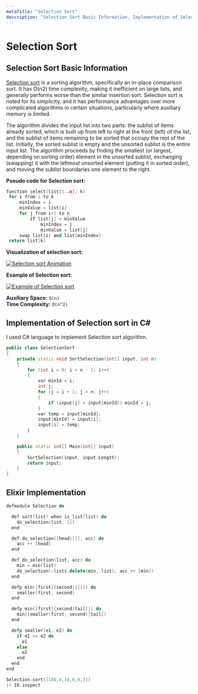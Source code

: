 ```yaml
---
metaTitle: "Selection Sort"
description: "Selection Sort Basic Information, Implementation of Selection sort in C#, Elixir Implementation"
---
```


# Selection Sort




## Selection Sort Basic Information


[Selection sort](https://en.wikipedia.org/wiki/Selection_sort) is a sorting algorithm, specifically an in-place comparison sort. It has O(n2) time complexity, making it inefficient on large lists, and generally performs worse than the similar insertion sort. Selection sort is noted for its simplicity, and it has performance advantages over more complicated algorithms in certain situations, particularly where auxiliary memory is limited.

The algorithm divides the input list into two parts: the sublist of items already sorted, which is built up from left to right at the front (left) of the list, and the sublist of items remaining to be sorted that occupy the rest of the list. Initially, the sorted sublist is empty and the unsorted sublist is the entire input list. The algorithm proceeds by finding the smallest (or largest, depending on sorting order) element in the unsorted sublist, exchanging (swapping) it with the leftmost unsorted element (putting it in sorted order), and moving the sublist boundaries one element to the right.

**Pseudo code for Selection sort:**

```cpp
function select(list[1..n], k)
 for i from 1 to k
     minIndex = i
     minValue = list[i]
     for j from i+1 to n
         if list[j] < minValue
             minIndex = j
             minValue = list[j]
     swap list[i] and list[minIndex]
 return list[k]

```

**Visualization of selection sort:**

[<img src="https://i.stack.imgur.com/LZepY.gif" alt="Selection sort Animation" />](https://i.stack.imgur.com/LZepY.gif)

**Example of Selection sort:**

[<img src="https://i.stack.imgur.com/CaSlf.jpg" alt="Example of Selection sort" />](https://i.stack.imgur.com/CaSlf.jpg)

**Auxiliary Space:** `O(n)`<br>
**Time Complexity:** `O(n^2)`



## Implementation of Selection sort in C#


I used C# language to implement Selection sort algorithm.

```cpp
public class SelectionSort
{
    private static void SortSelection(int[] input, int n)
    {
        for (int i = 0; i < n - 1; i++)
        {
            var minId = i;
            int j;
            for (j = i + 1; j < n; j++)
            {
                if (input[j] < input[minId]) minId = j;
            }
            var temp = input[minId];
            input[minId] = input[i];
            input[i] = temp;
        }
    }

    public static int[] Main(int[] input)
    {
        SortSelection(input, input.Length);
        return input;
    }
}

```



## Elixir Implementation


```cpp
defmodule Selection do

  def sort(list) when is_list(list) do
    do_selection(list, [])
  end

  def do_selection([head|[]], acc) do
    acc ++ [head]
  end

  def do_selection(list, acc) do
    min = min(list)
    do_selection(:lists.delete(min, list), acc ++ [min])
  end

  defp min([first|[second|[]]]) do
    smaller(first, second)
  end

  defp min([first|[second|tail]]) do
    min([smaller(first, second)|tail])
  end

  defp smaller(e1, e2) do
    if e1 <= e2 do
      e1
    else
      e2
    end
  end
end

Selection.sort([100,4,10,6,9,3])
|> IO.inspect

```


